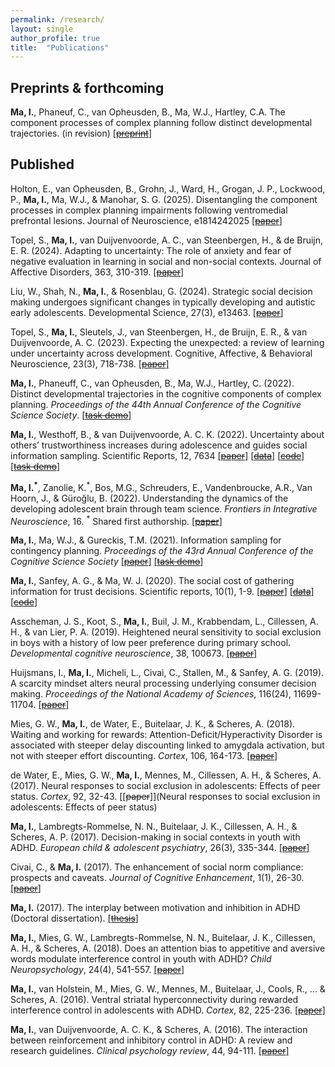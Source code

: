 ```yaml
---
permalink: /research/
layout: single
author_profile: true
title:  "Publications"
---
```


Preprints & forthcoming
------

**Ma, I.**, Phaneuf, C., van Opheusden, B., Ma, W.J., Hartley, C.A. The component processes of complex planning follow distinct developmental trajectories. (in revision) [[~~preprint~~]](https://psyarxiv.com/d62rw)

Published
------
Holton, E., van Opheusden, B., Grohn, J., Ward, H., Grogan, J. P., Lockwood, P., **Ma, I.**, Ma, W.J., & Manohar, S. G. (2025). Disentangling the component processes in complex planning impairments following ventromedial prefrontal lesions. Journal of Neuroscience, e1814242025 [[~~paper~~]](https://doi.org/10.1523/JNEUROSCI.1814-24.2025)

Topel, S., **Ma, I.**, van Duijvenvoorde, A. C., van Steenbergen, H., & de Bruijn, E. R. (2024). Adapting to uncertainty: The role of anxiety and fear of negative evaluation in learning in social and non-social contexts. Journal of Affective Disorders, 363, 310-319. [[~~paper~~]](https://doi.org/10.1016/j.jad.2024.07.066)

Liu, W., Shah, N., **Ma, I.**, & Rosenblau, G. (2024). Strategic social decision making undergoes significant changes in typically developing and autistic early adolescents. Developmental Science, 27(3), e13463. [[~~paper~~]](https://doi.org/10.1111/desc.13463)

Topel, S., **Ma, I.**, Sleutels, J., van Steenbergen, H., de Bruijn, E. R., & van Duijvenvoorde, A. C. (2023). Expecting the unexpected: a review of learning under uncertainty across development. Cognitive, Affective, & Behavioral Neuroscience, 23(3), 718-738. [[~~paper~~]](https://doi.org/10.3758/s13415-023-01098-0)

**Ma, I.**, Phaneuff, C., van Opheusden, B., Ma, W.J., Hartley, C. (2022). Distinct developmental trajectories in the cognitive components of complex planning. *Proceedings of the 44th Annual Conference of the Cognitive Science Society*. [[~~task demo~~]](/4inarow_demo/)

**Ma, I.**, Westhoff, B., & van Duijvenvoorde, A. C. K. (2022). Uncertainty about others’ trustworthiness increases during adolescence and guides social information sampling. Scientific Reports, 12, 7634 [[~~paper~~]](https://www.nature.com/articles/s41598-022-09477-2) [[~~data~~]](https://github.com/ili-ma/Social_Belief_Updates_Adolescence) [[~~code~~]](https://github.com/ili-ma/Social_Belief_Updates_Adolescence) [[~~task demo~~]](/ISTG_demo/)

**Ma, I.<sup>\*</sup>**, Zanolie, K.<sup>\*</sup>, Bos, M.G., Schreuders, E., Vandenbroucke, A.R., Van Hoorn, J., & Güroğlu, B. (2022). Understanding the dynamics of the developing adolescent brain through team science. *Frontiers in Integrative Neuroscience*, 16. <sup>\*</sup> Shared first authorship. [[~~paper~~]](https://www.frontiersin.org/articles/10.3389/fnint.2022.827097/full)

**Ma, I.**, Ma, W.J., & Gureckis, T.M. (2021). Information sampling for contingency planning. *Proceedings of the 43rd Annual Conference of the Cognitive Science Society* [[~~paper~~]](https://www.cns.nyu.edu/malab/static/files/publications/_old/2021%20Ma%20Ma%20Gureckis.pdf) [[~~task demo~~]](/CnTraveler_demo/)

**Ma, I.**, Sanfey, A. G., & Ma, W. J. (2020). The social cost of gathering information for trust decisions. Scientific reports, 10(1), 1-9. [[~~paper~~]](https://doi.org/10.1038/s41598-020-69766-6) [[~~data~~]](https://github.com/ili-ma/socialsamplingcost) [[~~code~~]](https://github.com/ili-ma/socialsamplingcost)

Asscheman, J. S., Koot, S., **Ma, I.**, Buil, J. M., Krabbendam, L., Cillessen, A. H., & van Lier, P. A. (2019). Heightened neural sensitivity to social exclusion in boys with a history of low peer preference during primary school. *Developmental cognitive neuroscience*, 38, 100673. [[~~paper~~]](https://doi.org/10.1016/j.dcn.2019.100673)

Huijsmans, I., **Ma, I.**, Micheli, L., Civai, C., Stallen, M., & Sanfey, A. G. (2019). A scarcity mindset alters neural processing underlying consumer decision making. *Proceedings of the National Academy of Sciences*, 116(24), 11699-11704. 
[[~~paper~~]](https://doi.org/10.1073/pnas.1818572116)

Mies, G. W., **Ma, I.**, de Water, E., Buitelaar, J. K., & Scheres, A. (2018). Waiting and working for rewards: Attention-Deficit/Hyperactivity Disorder is associated with steeper delay discounting linked to amygdala activation, but not with steeper effort discounting. *Cortex*, 106, 164-173. [[~~paper~~]](https://doi.org/10.1016/j.cortex.2018.05.018)

de Water, E., Mies, G. W., **Ma, I.**, Mennes, M., Cillessen, A. H., & Scheres, A. (2017). Neural responses to social exclusion in adolescents: Effects of peer status. *Cortex*, 92, 32-43. [[~~paper~~]](Neural responses to social exclusion in adolescents: Effects of peer status)

**Ma, I.**, Lambregts-Rommelse, N. N., Buitelaar, J. K., Cillessen, A. H., & Scheres, A. P. (2017). Decision-making in social contexts in youth with ADHD. *European child & adolescent psychiatry*, 26(3), 335-344. [[~~paper~~]](https://link.springer.com/content/pdf/10.1007/s00787-016-0895-5.pdf)

Civai, C., & **Ma, I.** (2017). The enhancement of social norm compliance: prospects and caveats. *Journal of Cognitive Enhancement*, 1(1), 26-30. [[~~paper~~]](https://link.springer.com/content/pdf/10.1007/s41465-017-0009-4.pdf)

**Ma, I.** (2017). The interplay between motivation and inhibition in ADHD (Doctoral dissertation). [[~~thesis~~]](https://repository.ubn.ru.nl/bitstream/handle/2066/162595/162595.pdf)

**Ma, I.**, Mies, G. W., Lambregts-Rommelse, N. N., Buitelaar, J. K., Cillessen, A. H., & Scheres, A. (2018). Does an attention bias to appetitive and aversive words modulate interference control in youth with ADHD? *Child Neuropsychology*, 24(4), 541-557. [[~~paper~~]](https://www.tandfonline.com/doi/full/10.1080/09297049.2017.1296940)

**Ma, I.**, van Holstein, M., Mies, G. W., Mennes, M., Buitelaar, J., Cools, R., ... & Scheres, A. (2016). Ventral striatal hyperconnectivity during rewarded interference control in adolescents with ADHD. *Cortex*, 82, 225-236. [[~~paper~~]](https://www.sciencedirect.com/science/article/pii/S0010945216301605)

**Ma, I.**, van Duijvenvoorde, A. C. K., & Scheres, A. (2016). The interaction between reinforcement and inhibitory control in ADHD: A review and research guidelines. *Clinical psychology review*, 44, 94-111. [[~~paper~~]](https://www.sciencedirect.com/science/article/pii/S0272735816000027)

